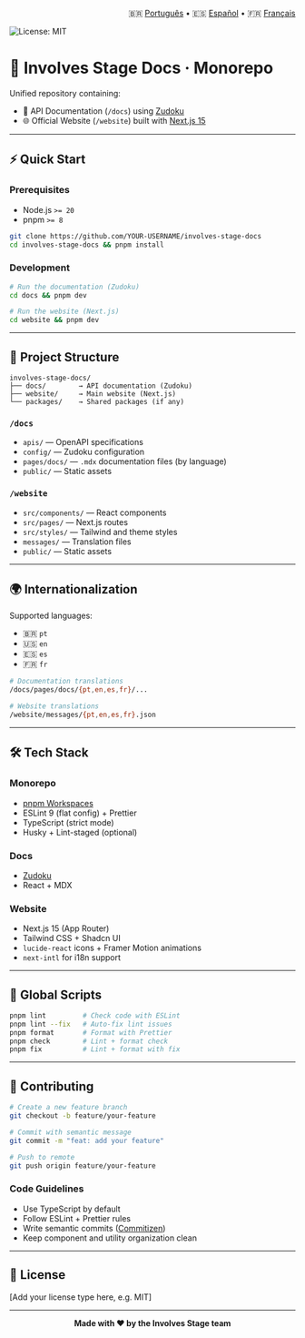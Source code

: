 <p align="right">
  🇧🇷 <a href="./README.pt.md">Português</a> •
  🇪🇸 <a href="./README.es.md">Español</a> •
  🇫🇷 <a href="./README.fr.md">Français</a>
</p>

![License: MIT](https://img.shields.io/badge/license-MIT-blue.svg)

# 🧩 Involves Stage Docs · Monorepo

Unified repository containing:

- 📘 API Documentation (`/docs`) using [Zudoku](https://zudoku.dev)
- 🌐 Official Website (`/website`) built with [Next.js 15](https://nextjs.org)

---

## ⚡️ Quick Start

### Prerequisites

- Node.js `>= 20`
- pnpm `>= 8`

```bash
git clone https://github.com/YOUR-USERNAME/involves-stage-docs
cd involves-stage-docs && pnpm install
```

### Development

```bash
# Run the documentation (Zudoku)
cd docs && pnpm dev

# Run the website (Next.js)
cd website && pnpm dev
```

---

## 📁 Project Structure

```
involves-stage-docs/
├── docs/        → API documentation (Zudoku)
├── website/     → Main website (Next.js)
└── packages/    → Shared packages (if any)
```

### `/docs`

* `apis/` — OpenAPI specifications
* `config/` — Zudoku configuration
* `pages/docs/` — `.mdx` documentation files (by language)
* `public/` — Static assets

### `/website`

* `src/components/` — React components
* `src/pages/` — Next.js routes
* `src/styles/` — Tailwind and theme styles
* `messages/` — Translation files
* `public/` — Static assets

---

## 🌍 Internationalization

Supported languages:

* 🇧🇷 `pt`
* 🇺🇸 `en`
* 🇪🇸 `es`
* 🇫🇷 `fr`

```bash
# Documentation translations
/docs/pages/docs/{pt,en,es,fr}/...

# Website translations
/website/messages/{pt,en,es,fr}.json
```

---

## 🛠️ Tech Stack

### Monorepo

* [pnpm Workspaces](https://pnpm.io/workspaces)
* ESLint 9 (flat config) + Prettier
* TypeScript (strict mode)
* Husky + Lint-staged (optional)

### Docs

* [Zudoku](https://zudoku.dev)
* React + MDX

### Website

* Next.js 15 (App Router)
* Tailwind CSS + Shadcn UI
* `lucide-react` icons + Framer Motion animations
* `next-intl` for i18n support

---

## 🧪 Global Scripts

```bash
pnpm lint         # Check code with ESLint
pnpm lint --fix   # Auto-fix lint issues
pnpm format       # Format with Prettier
pnpm check        # Lint + format check
pnpm fix          # Lint + format with fix
```

---

## 🤝 Contributing

```bash
# Create a new feature branch
git checkout -b feature/your-feature

# Commit with semantic message
git commit -m "feat: add your feature"

# Push to remote
git push origin feature/your-feature
```

### Code Guidelines

* Use TypeScript by default
* Follow ESLint + Prettier rules
* Write semantic commits ([Commitizen](https://commitizen-tools.github.io/cz-cli/))
* Keep component and utility organization clean

---

## 📄 License

[Add your license type here, e.g. MIT]

---

<p align="center"><strong>Made with ❤️ by the Involves Stage team</strong></p>
